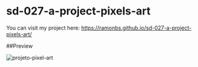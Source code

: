 # sd-027-a-project-pixels-art

You can visit my project here: https://ramonbs.github.io/sd-027-a-project-pixels-art/

##Preview


![projeto-pixel-art](https://user-images.githubusercontent.com/70456830/194377139-c55f7293-117f-4f25-bd8b-b95bdf9bf7b6.png)
